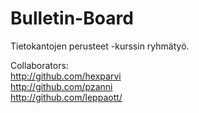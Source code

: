 # Bulletin-Board
Tietokantojen perusteet -kurssin ryhmätyö.

Collaborators:<br/>
http://github.com/hexparvi<br/>
http://github.com/pzanni<br/>
http://github.com/leppaott/<br/>
